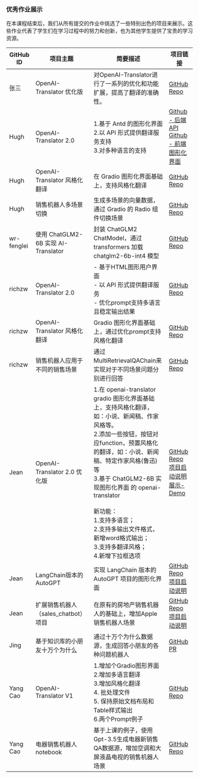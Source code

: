 ### 优秀作业展示

在本课程结束后，我们从所有提交的作业中挑选了一些特别出色的项目来展示。这些作业代表了学生们在学习过程中的努力和创新，也为其他学生提供了宝贵的学习资源。



| GitHub ID | 项目主题                  | 简要描述                                                     | 项目链接                                                     |
| -------- | ------------------------- | ------------------------------------------------------------ | ------------------------------------------------------------ |
| 张三     | OpenAI-Translator 优化版  | 对OpenAI-Translator进行了一系列的优化和功能扩展，提高了翻译的准确性。 | [GitHub Repo]() |
| Hugh | OpenAI-Translator 2.0 | 1.基于 Antd 的图形化界面<br />2.以 API 形式提供翻译服务支持<br /> 3.对多种语言的支持 | [ Github - 后端API](https://github.com/Hughdw/openai-quickstart/blob/ai_translator_extend/openai-translator/ai_translator/app.py) <br />[Github - 前端图形化界面](https://github.com/Hughdw/openai-quickstart/tree/ai_translator_extend/openai-translator/webapp/web)|
| Hugh | OpenAI-Translator 风格化翻译 | 在 Gradio 图形化界面基础上，支持风格化翻译 | [GitHub Repo](https://github.com/Hughdw/openai-quickstart/blob/openai_translator_gradio_style_extend/langchain/openai-translator/ai_translator/gradio_server_by_blocks.py) |
| Hugh | 销售机器人多场景切换 | 生成多场景的向量数据，通过 Gradio 的 Radio 组件切换场景 | [GitHub Repo](https://github.com/Hughdw/openai-quickstart/blob/openai_translator_gradio_style_extend/langchain/sales_chatbot/chatbot.py) |
| wr-fenglei | 使用 ChatGLM2-6B 实现 AI-Translator | 封装 ChatGLM2 ChatModel，通过 transformers 加载 chatglm2-6b-int4 模型 | [GitHub Repo](https://github.com/wr-fenglei/openai-quickstart/pull/2/files) |
| richzw | OpenAI-Translator 2.0 | - 基于HTML图形用户界面 <br /> - 以 API 形式提供翻译服务 <br /> - 优化prompt支持多语言且稳定输出结果  |  [GitHub Repo](https://github.com/richzw/openai-quickstart/tree/feat/translator/openai-translator/ai_translator) |
| richzw | OpenAI-Translator 风格化翻译 | Gradio 图形化界面基础上，通过优化prompt支持风格化翻译 | [GitHub Repo](https://github.com/richzw/openai-quickstart/tree/main/langchain/openai-translator) |
| richzw | 销售机器人应用于不同的销售场景  | 通过MultiRetrievalQAChain来实现对于不同场景问题分别进行回答 | [GitHub Repo](https://github.com/richzw/openai-quickstart/blob/main/langchain/sales_chatbot/sales_chatbot.py) |
| Jean      | OpenAI-Translator 2.0 优化版 | 1.在 openai-translator gradio 图形化界面基础上，支持风格化翻译，如：小说、新闻稿、作家风格等。<br />2.添加一些按钮，按钮对应function，预置风格化的翻译，如：小说、新闻稿、特定作家风格(鲁迅)等<br />3.基于 ChatGLM2-6B 实现图形化界面 的 openai-translator<br /><br />新功能：  <br /> 1.支持多语言；  <br /> 2.支持多输出文件格式， 新增word格式输出；  <br /> 3.支持多翻译风格；  <br />4.新增下拉框选项<br /> | [GitHub Repo](https://github.com/ShengqinYang/AINote/blob/main/project/langchain_openai_translator/ai_translator/gradio_server.py)<br />[项目启动说明](https://github.com/ShengqinYang/AINote/blob/main/project/langchain_openai_translator/README.md)<br />[展示-Demo](https://github.com/ShengqinYang/AINote/blob/main/resource/homework_openai_translator_v2.0.png) 
| Jean      | LangChain版本的AutoGPT             | 实现 LangChain 版本的 AutoGPT 项目的图形化界面                                                                                                                                                                                                                                                    | [GitHub Repo](https://github.com/ShengqinYang/AINote/blob/main/project/langchain_autogpt/autogpt.py) <br /> [项目启动说明](https://github.com/ShengqinYang/AINote/blob/main/project/langchain_autogpt/README.md)                                  |
| Jean      | 扩展销售机器人（sales_chatbot）项目           | 在原有的房地产销售机器人的基础上，增加Apple销售机器人场景                                                                                                                                                                                                                                                      | [GitHub Repo](https://github.com/ShengqinYang/AINote/blob/main/project/langchain_sales_chatbot/sales_chatbot.py) <br /> [项目启动说明](https://github.com/ShengqinYang/AINote/blob/main/project/langchain_sales_chatbot/README.md)                                  |
| Jing      | 基于知识库的小朋友十万个为什么         | 通过十万个为什么数据源，生成回答小朋友的各种问题机器人                               | [GitHub PR](https://github.com/thornbird/openai-quickstart/pull/1)               |             
| Yang Cao| OpenAI-Translator V1 | 1.增加个Gradio图形界面 <br /> 2.增加多语言翻译 <br /> 3.增加风格化翻译<br /> 4. 批处理文件 <br /> 5. 保持原始文档布局和Table样式输出 <br /> 6.两个Prompt例子 <br /> | [GitHub Repo](https://github.com/sycao5/openai-quickstart/blob/yang-project1/openai-translator/ProjectSubmission.md) |
| Yang Cao| 电器销售机器人 notebook | 基于上课的例子，使用Gpt-3.5生成电器新销售QA数据源，增加空调和大屏液晶电视的销售机器人场景| [GitHub Repo](https://github.com/sycao5/openai-quickstart/blob/yang-translator-v2/langchain/sales_chatbot/sales_electrons.ipynb)|
